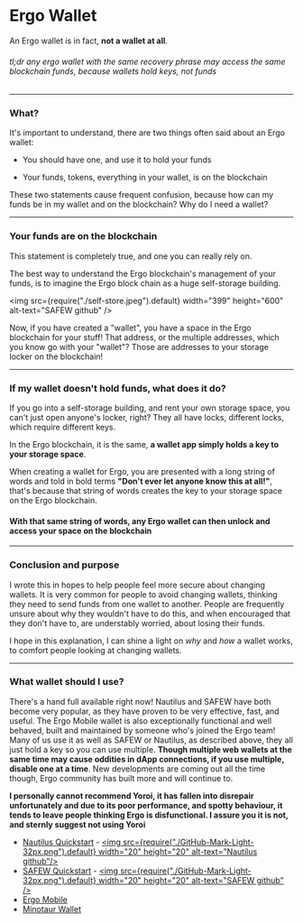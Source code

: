 # Ergo Wallet

An Ergo wallet is in fact, **not a wallet at all**.

###### tl;dr any ergo wallet with the same recovery phrase may access the same blockchain funds, because wallets hold keys, not funds

---
### What?

It's important to understand, there are two things often said about an Ergo wallet:

 - You should have one, and use it to hold your funds
 
 - Your funds, tokens, everything in your wallet, is on the blockchain
 
These two statements cause frequent confusion, because how can my funds be in my wallet and on the blockchain?
Why do I need a wallet?
 
---
### Your funds are on the blockchain

This statement is completely true, and one you can really rely on.

The best way to understand the Ergo blockchain's management of your funds, is to imagine the Ergo
block chain as a huge self-storage building.

<img src={require("./self-store.jpeg").default} width="399" height="600" alt-text="SAFEW github" />

Now, if you have created a "wallet", you have a space in the Ergo blockchain for your stuff!
That address, or the multiple addresses, which you know go with your "wallet"? Those are addresses
to your storage locker on the blockchain!

---
### If my wallet doesn't hold funds, what does it do?

If you go into a self-storage building, and rent your own storage space, you can't just open 
anyone's locker, right? They all have locks, different locks, which require different keys.

In the Ergo blockchain, it is the same, **a wallet app simply holds a key to your storage space**.

When creating a wallet for Ergo, you are presented with a long string of words and told in 
bold terms **"Don't ever let anyone know this at all!"**, that's because that string of words 
creates the key to your storage space on the Ergo blockchain.

#### With that same string of words, any Ergo wallet can then unlock and access your space on the blockchain

---
### Conclusion and purpose

I wrote this in hopes to help people feel more secure about changing wallets.
It is very common for people to avoid changing wallets, thinking they need to
send funds from one wallet to another. People are frequently unsure about why
they wouldn't have to do this, and when encouraged that they don't have to, are
understably worried, about losing their funds.

I hope in this explanation, I can shine a light on *why* and *how* a wallet works, to
comfort people looking at changing wallets.

---
### What wallet should I use?

There's a hand full available right now! Nautilus and SAFEW have both become very popular, as
they have proven to be very effective, fast, and useful. The Ergo Mobile wallet is also exceptionally
functional and well behaved, built and maintained by someone who's joined the Ergo team! Many of us use
it as well as SAFEW or Nautilus, as described above, they all just hold a key so you can use multiple.
**Though multiple web wallets at the same time may cause oddities in dApp connections, if you use multiple,
disable one at a time**. New developments are coming out all the time though, Ergo community has built more
and will continue to.

**I personally cannot recommend Yoroi, it has fallen into disrepair unfortunately and
due to its poor performance, and spotty behaviour, it tends to leave people thinking
Ergo is disfunctional. I assure you it is not, and sternly suggest not using Yoroi**

 - [Nautilus Quickstart](https://docs.ergodex.io/docs/user-guides/nautilus-quick-start "Nautilus Quickstart") - [<img src={require("./GitHub-Mark-Light-32px.png").default} width="20" height="20" alt-text="Nautilus github"/>](https://github.com/capt-nemo429/nautilus-wallet/)
 - [SAFEW Quickstart](https://www.youtube.com/watch?v=4ZEIcr0udkI "SAFEW Quickstart") - [<img src={require("./GitHub-Mark-Light-32px.png").default} width="20" height="20" alt-text="SAFEW github" />](https://github.com/ThierryM1212/SAFEW/)
 - [Ergo Mobile](https://ergoplatform.org/en/mobile_wallets/)
 - [Minotaur Wallet](https://github.com/minotaur-ergo/minotaur-wallet "Cross-platform wallet")
